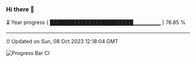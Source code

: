 ### Hi there 👋

⏳ Year progress { ███████████████████████▁▁▁▁▁▁▁ } 76.85 %

---

⏰ Updated on Sun, 08 Oct 2023 12:18:04 GMT

![Progress Bar CI](https://github.com/liununu/liununu/workflows/Progress%20Bar%20CI/badge.svg)
